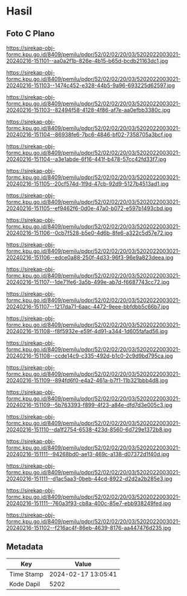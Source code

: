 # Hasil

## Foto C Plano

https://sirekap-obj-formc.kpu.go.id/8409/pemilu/pdpr/52/02/02/20/03/5202022003021-20240216-151101--aa0a2f1b-826e-4b15-b65d-bcdb21163dc1.jpg

https://sirekap-obj-formc.kpu.go.id/8409/pemilu/pdpr/52/02/02/20/03/5202022003021-20240216-151103--1474c452-e328-44b5-9a96-693225d62597.jpg

https://sirekap-obj-formc.kpu.go.id/8409/pemilu/pdpr/52/02/02/20/03/5202022003021-20240216-151103--82494f58-4128-4f86-af7e-aa0efbb3380c.jpg

https://sirekap-obj-formc.kpu.go.id/8409/pemilu/pdpr/52/02/02/20/03/5202022003021-20240216-151104--86938fe6-7bc6-4846-bf02-7358705a3bcf.jpg

https://sirekap-obj-formc.kpu.go.id/8409/pemilu/pdpr/52/02/02/20/03/5202022003021-20240216-151104--a3e1abde-6f16-441f-b478-57cc42fd33f7.jpg

https://sirekap-obj-formc.kpu.go.id/8409/pemilu/pdpr/52/02/02/20/03/5202022003021-20240216-151105--20cf574d-1f9d-47cb-92d9-5127b4513ad1.jpg

https://sirekap-obj-formc.kpu.go.id/8409/pemilu/pdpr/52/02/02/20/03/5202022003021-20240216-151105--ef9462f6-0d0e-47a0-b072-e597b1493cbd.jpg

https://sirekap-obj-formc.kpu.go.id/8409/pemilu/pdpr/52/02/02/20/03/5202022003021-20240216-151106--0cb7f528-b5e0-4d6b-8fe6-a322c5d57e72.jpg

https://sirekap-obj-formc.kpu.go.id/8409/pemilu/pdpr/52/02/02/20/03/5202022003021-20240216-151106--edce0a88-250f-4d33-96f3-96e9a823deea.jpg

https://sirekap-obj-formc.kpu.go.id/8409/pemilu/pdpr/52/02/02/20/03/5202022003021-20240216-151107--1de71fe6-3a5b-499e-ab7d-f6687743cc72.jpg

https://sirekap-obj-formc.kpu.go.id/8409/pemilu/pdpr/52/02/02/20/03/5202022003021-20240216-151107--1217da71-6aac-4472-9eee-bbfdbb5c66b7.jpg

https://sirekap-obj-formc.kpu.go.id/8409/pemilu/pdpr/52/02/02/20/03/5202022003021-20240216-151108--f8f5932e-e59f-4d91-a344-1d605fafad56.jpg

https://sirekap-obj-formc.kpu.go.id/8409/pemilu/pdpr/52/02/02/20/03/5202022003021-20240216-151108--ccde14c9-c335-492d-b1c0-2c9d9bd795ca.jpg

https://sirekap-obj-formc.kpu.go.id/8409/pemilu/pdpr/52/02/02/20/03/5202022003021-20240216-151109--894fd6f0-e4a2-461a-b7f1-11b321bbb4d8.jpg

https://sirekap-obj-formc.kpu.go.id/8409/pemilu/pdpr/52/02/02/20/03/5202022003021-20240216-151109--5b763393-f899-4f23-a84e-dfd7d3e005c3.jpg

https://sirekap-obj-formc.kpu.go.id/8409/pemilu/pdpr/52/02/02/20/03/5202022003021-20240216-151110--da1f2754-6538-423d-8560-6d729e1372b8.jpg

https://sirekap-obj-formc.kpu.go.id/8409/pemilu/pdpr/52/02/02/20/03/5202022003021-20240216-151111--94268bd0-ae13-469c-a138-d07372d1f40d.jpg

https://sirekap-obj-formc.kpu.go.id/8409/pemilu/pdpr/52/02/02/20/03/5202022003021-20240216-151111--d1ac5aa3-0beb-44cd-8922-d2d2a2b285e3.jpg

https://sirekap-obj-formc.kpu.go.id/8409/pemilu/pdpr/52/02/02/20/03/5202022003021-20240216-151111--760a3f93-cb8a-400c-85e7-ebb938249fed.jpg

https://sirekap-obj-formc.kpu.go.id/8409/pemilu/pdpr/52/02/02/20/03/5202022003021-20240216-151102--f216ac4f-86eb-4639-8176-aa447476d235.jpg


## Metadata

| Key        | Value               |
| ---------- | ------------------- |
| Time Stamp | 2024-02-17 13:05:41 |
| Kode Dapil | 5202                |



